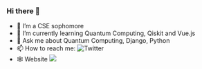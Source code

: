 ### Hi there 👋
- 🔭 I’m a CSE sophomore
- 🌱 I’m currently learning Quantum Computing, Qiskit and Vue.js
- 💬 Ask me about Quantum Computing, Django, Python
- 📫 How to reach me: ![Twitter](https://twitter.com/thetronjohnson)
- 🕸️ Website ![](https://kiranjohns.xyz)

<!--
**thetronjohnson/thetronjohnson** is a ✨ _special_ ✨ repository because its `README.md` (this file) appears on your GitHub profile.

Here are some ideas to get you started:

- 🔭 I’m a CSE sophomore
- 🌱 I’m currently learning Quantum Computing, Qiskit and Vue.js
- 👯 I’m looking to collaborate on ...
- 🤔 I’m looking for help with ...
- 💬 Ask me about Quantum Computing, Django, Python
- 📫 How to reach me: ![Twitter](https://twitter.com/thetronjohnson)
- 😄 Pronouns: ...
- ⚡ Fun fact: ...
-->
